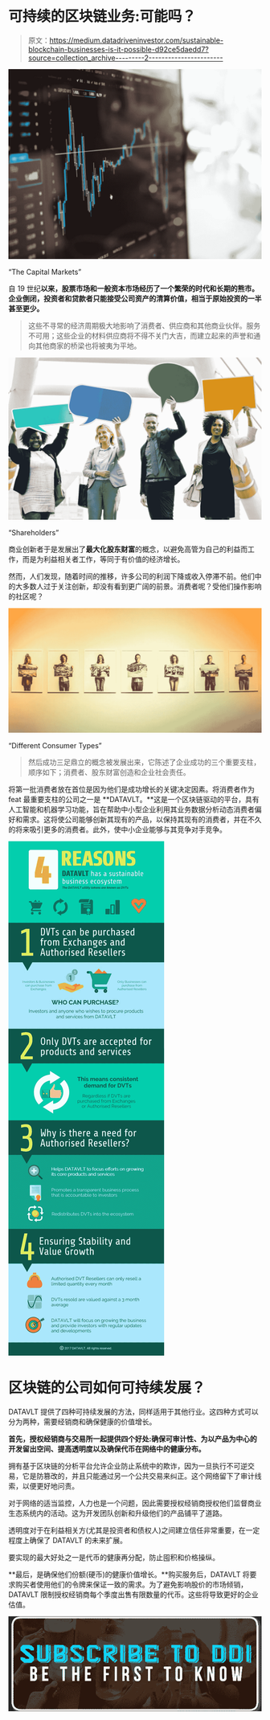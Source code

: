 # 可持续的区块链业务:可能吗？

> 原文：<https://medium.datadriveninvestor.com/sustainable-blockchain-businesses-is-it-possible-d92ce5daedd7?source=collection_archive---------2----------------------->

![](img/d4b0e2a5980c174d1a7d8413bfcf8281.png)

“The Capital Markets”

自 19 世纪**以来，股票市场和一般资本市场经历了一个繁荣的时代和长期的熊市。企业倒闭，投资者和贷款者只能接受公司资产的清算价值，相当于原始投资的一半甚至更少。**

> 这些不寻常的经济周期极大地影响了消费者、供应商和其他商业伙伴。服务不可用；这些企业的材料供应商将不得不关门大吉，而建立起来的声誉和通向其他商家的桥梁也将被夷为平地。

![](img/badbdb651dc93065976e21161f695771.png)

“Shareholders”

商业创新者于是发展出了**最大化股东财富**的概念，以避免高管为自己的利益而工作，而是为利益相关者工作，等同于有价值的经济增长。

然而，人们发现，随着时间的推移，许多公司的利润下降或收入停滞不前。他们中的大多数人过于关注创新，却没有看到更广阔的前景。消费者呢？受他们操作影响的社区呢？

![](img/e7f9bd07731b24f9eb6def62fc0f3de8.png)

“Different Consumer Types”

> 然后成功三足鼎立的概念被发展出来，它陈述了企业成功的三个重要支柱，顺序如下；消费者、股东财富创造和企业社会责任。

将第一批消费者放在首位是因为他们是成功增长的关键决定因素。将消费者作为 feat 最重要支柱的公司之一是 **DATAVLT。**这是一个区块链驱动的平台，具有人工智能和机器学习功能，旨在帮助中小型企业利用其业务数据分析动态消费者偏好和需求。这将使公司能够创新其现有的产品，以保持其现有的消费者，并在不久的将来吸引更多的消费者。此外，使中小企业能够与其竞争对手竞争。

![](img/0f6f1de381999a995f5134a083b6812e.png)

# 区块链的公司如何可持续发展？

DATAVLT 提供了四种可持续发展的方法，同样适用于其他行业。这四种方式可以分为两种，需要经销商和确保健康的价值增长。

**首先，授权经销商与交易所一起提供四个好处:确保可审计性、为以产品为中心的开发留出空间、提高透明度以及确保代币在网络中的健康分布。**

拥有基于区块链的分析平台允许企业防止系统中的欺诈，因为一旦执行不可逆交易，它是防篡改的，并且只能通过另一个公共交易来纠正。这个网络留下了审计线索，以便更好地问责。

对于网络的适当监控，人力也是一个问题，因此需要授权经销商授权他们监督商业生态系统内的活动。这为开发团队创新和升级他们的产品铺平了道路。

透明度对于在利益相关方(尤其是投资者和债权人)之间建立信任非常重要，在一定程度上确保了 DATAVLT 的未来扩展。

要实现的最大好处之一是代币的健康再分配，防止囤积和价格操纵。

**最后，是确保他们份额(硬币)的健康价值增长。**购买服务后，DATAVLT 将要求购买者使用他们的令牌来保证一致的需求。为了避免影响股价的市场倾销，DATAVLT 限制授权经销商每个季度出售有限数量的代币。这些将导致更好的企业估值。

[![](img/5d8c5ec6286a964e14c1b78ad6158874.png)](http://eepurl.com/dw5NFP)
